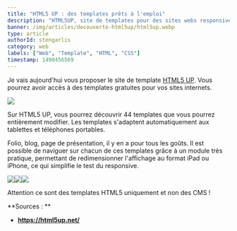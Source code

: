 ```yaml
---
title: "HTML5 UP : des templates prêts à l'emploi"
description: "HTML5UP, site de templates pour des sites webs responsive en HTML et CSS"
banner: /img/articles/decouverte-html5up/html5up.webp
type: article
authorId: stengarlis
category: web
labels: ["Web", "Template", "HTML", "CSS"]
timestamp: 1490456569
---
```


Je vais aujourd'hui vous proposer le site de template [HTML5 UP](https://html5up.net/). Vous pourrez avoir accès à des templates gratuites pour vos sites internets.

![](https://lh3.googleusercontent.com/SNPJQyjyPiOeO25sycAjQuZFwlSI_qEmy_uMKBTnfrutsiGeyDFOUhN49hxHH4pr-Ay3CGX7OWeiM45Ss7JNqFgNFZm6YnWDrmAl15dquY9RU-iAYd6bDR9T3lpy7wEgQA4ckWM-)

Sur HTML5 UP, vous pourrez découvrir 44 templates que vous pourrez entièrement modifier. Les templates s'adaptent automatiquement aux tablettes et téléphones portables.

Folio, blog, page de présentation, il y en a pour tous les goûts.
Il est possible de naviguer sur chacun de ces templates grâce à un module très pratique, permettant de redimensionner l'affichage au format iPad ou iPhone, ce qui simplifie le test du responsive.

![](https://lh5.googleusercontent.com/A6fZkGEyBDiyyIZBtEy6zgfKlJO-OhxoGBmYtxPzCj0seK4zjcuusP8rk7aHSiBedsPRF9-CLz_ynP5ZzTiVOveptSerDACvF_4iJU3e8HL4u5cl9f3JfHpCGDhl7KrTOUhamwna)![](https://lh6.googleusercontent.com/5f4q3FWwahzEPWAlb88_UEn_vlFOBtn6PsbwIho3DwKgyzOZXa-s1naUPpxcn98HUjt3NLDydHdnlJibdhMjFniAOy3yRcgMc93c_LpjgMoSCcASPevfPnzUk2nwAcHOUfc1uMNs)![](https://lh3.googleusercontent.com/w3fMzJGiCybc1p3i4HJi40pR5R1ULxH25473pxKdOYkHP7B5qexV2Ci2gAnuTnRoC4DrERYrNxlX7irJoyIBTyiMHuxk4Z15qpQb9hQyZIxn8ez3wUc3_IegErOU524SJFrfZMSF)

Attention ce sont des templates HTML5 uniquement et non des CMS !

  

  

 **Sources : **

  *  **<https://html5up.net/>**

 
  

